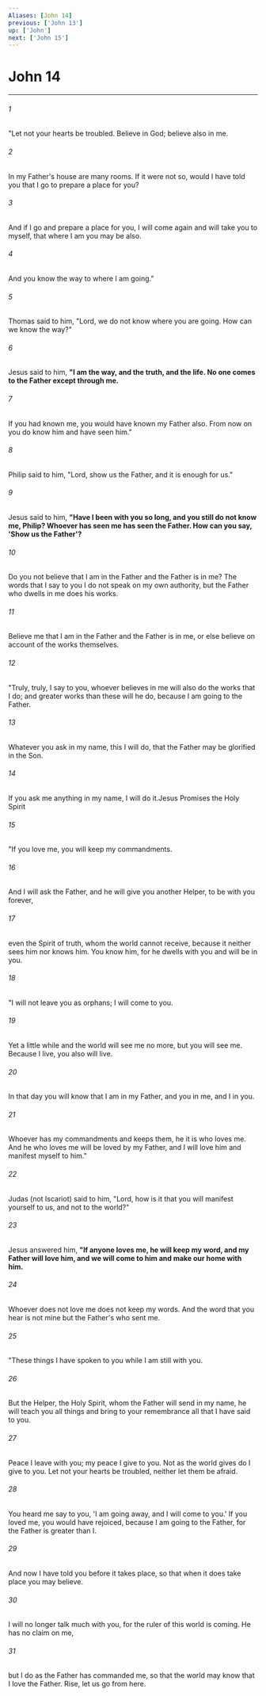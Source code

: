 ```yaml
---
Aliases: [John 14]
previous: ['John 13']
up: ['John']
next: ['John 15']
---
```

# John 14

***

 

###### 1 
"Let not your hearts be troubled. Believe in God; believe also in me. 
 

###### 2 
In my Father's house are many rooms. If it were not so, would I have told you that I go to prepare a place for you? 
 

###### 3 
And if I go and prepare a place for you, I will come again and will take you to myself, that where I am you may be also. 
 

###### 4 
And you know the way to where I am going." 
 

###### 5 
Thomas said to him, "Lord, we do not know where you are going. How can we know the way?" 
 

###### 6 
Jesus said to him, **"I am the way, and the truth, and the life. No one comes to the Father except through me.** 
 

###### 7 
If you had known me, you would have known my Father also. From now on you do know him and have seen him."
 
 

###### 8 
Philip said to him, "Lord, show us the Father, and it is enough for us." 
 

###### 9 
Jesus said to him, **"Have I been with you so long, and you still do not know me, Philip? Whoever has seen me has seen the Father. How can you say, 'Show us the Father'?** 
 

###### 10 
Do you not believe that I am in the Father and the Father is in me? The words that I say to you I do not speak on my own authority, but the Father who dwells in me does his works. 
 

###### 11 
Believe me that I am in the Father and the Father is in me, or else believe on account of the works themselves.
 
 

###### 12 
"Truly, truly, I say to you, whoever believes in me will also do the works that I do; and greater works than these will he do, because I am going to the Father. 
 

###### 13 
Whatever you ask in my name, this I will do, that the Father may be glorified in the Son. 
 

###### 14 
If you ask me anything in my name, I will do it.Jesus Promises the Holy Spirit
 
 

###### 15 
"If you love me, you will keep my commandments. 
 

###### 16 
And I will ask the Father, and he will give you another Helper, to be with you forever, 
 

###### 17 
even the Spirit of truth, whom the world cannot receive, because it neither sees him nor knows him. You know him, for he dwells with you and will be in you.
 
 

###### 18 
"I will not leave you as orphans; I will come to you. 
 

###### 19 
Yet a little while and the world will see me no more, but you will see me. Because I live, you also will live. 
 

###### 20 
In that day you will know that I am in my Father, and you in me, and I in you. 
 

###### 21 
Whoever has my commandments and keeps them, he it is who loves me. And he who loves me will be loved by my Father, and I will love him and manifest myself to him." 
 

###### 22 
Judas (not Iscariot) said to him, "Lord, how is it that you will manifest yourself to us, and not to the world?" 
 

###### 23 
Jesus answered him, **"If anyone loves me, he will keep my word, and my Father will love him, and we will come to him and make our home with him.** 
 

###### 24 
Whoever does not love me does not keep my words. And the word that you hear is not mine but the Father's who sent me.
 
 

###### 25 
"These things I have spoken to you while I am still with you. 
 

###### 26 
But the Helper, the Holy Spirit, whom the Father will send in my name, he will teach you all things and bring to your remembrance all that I have said to you. 
 

###### 27 
Peace I leave with you; my peace I give to you. Not as the world gives do I give to you. Let not your hearts be troubled, neither let them be afraid. 
 

###### 28 
You heard me say to you, 'I am going away, and I will come to you.' If you loved me, you would have rejoiced, because I am going to the Father, for the Father is greater than I. 
 

###### 29 
And now I have told you before it takes place, so that when it does take place you may believe. 
 

###### 30 
I will no longer talk much with you, for the ruler of this world is coming. He has no claim on me, 
 

###### 31 
but I do as the Father has commanded me, so that the world may know that I love the Father. Rise, let us go from here.
 
